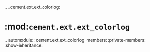 .. _cement.ext.ext_colorlog:

:mod:`cement.ext.ext_colorlog`
==============================================================================

.. automodule:: cement.ext.ext_colorlog
    :members:
    :private-members:
    :show-inheritance:
